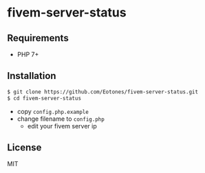 # fivem-server-status

## Requirements

* PHP 7+


## Installation

```bash
$ git clone https://github.com/Eotones/fivem-server-status.git
$ cd fivem-server-status
```

* copy `config.php.example`
* change filename to `config.php`
    * edit your fivem server ip


## License

MIT